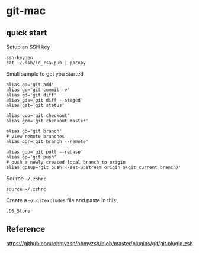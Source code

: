# git-mac

## quick start

Setup an SSH key

    ssh-keygen
    cat ~/.ssh/id_rsa.pub | pbcopy

Small sample to get you started

    alias ga='git add'
    alias gc='git commit -v'
    alias gd='git diff'
    alias gds='git diff --staged'
    alias gst='git status'

    alias gco='git checkout'
    alias gcm='git checkout master'

    alias gb='git branch'
    # view remote branches
    alias gbr='git branch --remote'

    alias gup='git pull --rebase'
    alias gp='git push'
    # push a newly created local branch to origin
    alias gpsup='git push --set-upstream origin $(git_current_branch)'

Source `~/.zshrc`

    source ~/.zshrc

Create a `~/.gitexcludes` file and paste in this:

    .DS_Store

## Reference

https://github.com/ohmyzsh/ohmyzsh/blob/master/plugins/git/git.plugin.zsh